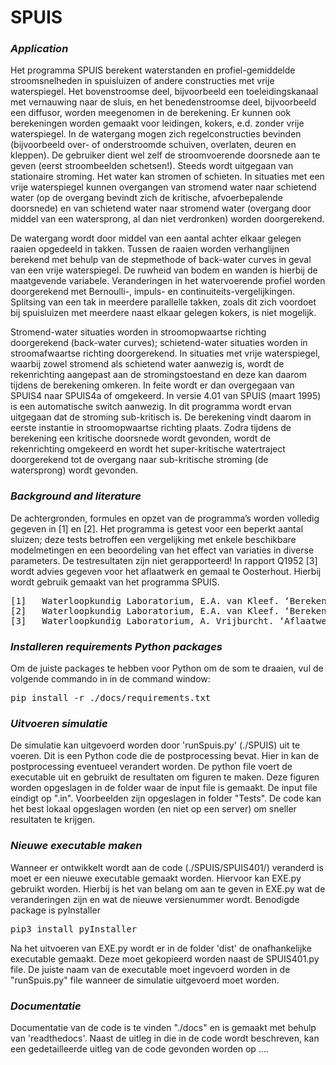 SPUIS 
=======================================
### *Application* <br/>
Het programma SPUIS berekent waterstanden en profiel-gemiddelde stroomsnelheden in spuisluizen of andere constructies met vrije waterspiegel. Het bovenstroomse deel, bijvoorbeeld een toeleidingskanaal met vernauwing naar de sluis, en het benedenstroomse deel, bijvoorbeeld een diffusor, worden meegenomen in de berekening. Er kunnen ook berekeningen worden gemaakt voor leidingen, kokers, e.d. zonder vrije waterspiegel. In de watergang mogen zich regelconstructies bevinden (bijvoorbeeld over- of onderstroomde schuiven, overlaten, deuren en kleppen). De gebruiker dient wel zelf de stroomvoerende doorsnede aan te geven (eerst stroombeelden schetsen!). Steeds wordt uitgegaan van stationaire stroming. Het water kan stromen of schieten. In situaties met een vrije waterspiegel kunnen overgangen van stromend water naar schietend water (op de overgang bevindt zich de kritische, afvoerbepalende doorsnede) en van schietend water naar stromend water (overgang door middel van een watersprong, al dan niet verdronken) worden doorgerekend. 

De watergang wordt door middel van een aantal achter elkaar gelegen raaien opgedeeld in takken. Tussen de raaien worden verhanglijnen berekend met behulp van de stepmethode of back-water curves in geval van een vrije waterspiegel. De ruwheid van bodem en wanden is hierbij de maatgevende variabele. Veranderingen in het watervoerende profiel worden doorgerekend met Bernoulli-, impuls- en continuiteits-vergelijkingen. Splitsing van een tak in meerdere parallelle takken, zoals dit zich voordoet bij spuisluizen met meerdere naast elkaar gelegen kokers, is niet mogelijk.

Stromend-water situaties worden in stroomopwaartse richting doorgerekend (back-water curves); schietend-water situaties worden in stroomafwaartse richting doorgerekend. In situaties met vrije waterspiegel, waarbij zowel stromend als schietend water aanwezig is, wordt de rekenrichting aangepast aan de stromingstoestand en deze kan daarom tijdens de berekening omkeren. In feite wordt er dan overgegaan van SPUIS4 naar SPUIS4a of omgekeerd. In versie 4.01 van SPUIS (maart 1995) is een automatische switch aanwezig. In dit programma wordt ervan uitgegaan dat de stroming sub-kritisch is. De berekening vindt daarom in eerste instantie in stroomopwaartse richting plaats. Zodra tijdens de berekening een kritische doorsnede wordt gevonden, wordt de rekenrichting omgekeerd en wordt het super-kritische watertraject doorgerekend tot de overgang naar sub-kritische stroming (de watersprong) wordt gevonden.

### *Background and literature* <br/>
De achtergronden, formules en opzet van de programma’s worden volledig gegeven in [1] en [2]. Het programma is getest voor een beperkt aantal sluizen; deze tests betroffen een vergelijking met enkele beschikbare modelmetingen en een beoordeling van het effect van variaties in diverse parameters. De testresultaten zijn niet gerapporteerd! In rapport Q1952 [3] wordt advies gegeven voor het aflaatwerk en gemaal te Oosterhout. Hierbij wordt gebruik gemaakt van het programma SPUIS. 

<pre>
[1]   Waterloopkundig Laboratorium, E.A. van Kleef. ‘Berekening van de afvoer van spuisluizen met behulp van een rekenmodel.’ Rapport R2125/Q331, november 1986.
[2]   Waterloopkundig Laboratorium, E.A. van Kleef. ‘Berekening van de afvoer van spuisluizen bij schietend water situaties.’ Rapport Q331-II, juli 1989.
[3]   Waterloopkundig Laboratorium, A. Vrijburcht. ‘Aflaatwerk en gemaal te Oosterhout.’ Rapport Q1952, maart 1995
</pre>

### *Installeren requirements Python packages* <br/>
Om de juiste packages te hebben voor Python om de som te draaien, vul de volgende commando in in de command window:
<pre>
pip install -r ./docs/requirements.txt
</pre>

### *Uitvoeren simulatie* <br/>
De simulatie kan uitgevoerd worden door 'runSpuis.py' (./SPUIS) uit te voeren. Dit is een Python code die de postprocessing bevat. Hier in kan de postprocessing eventueel verandert worden. De python file voert de executable uit en gebruikt de resultaten om figuren te maken. Deze figuren worden opgeslagen in de folder waar de input file is gemaakt. De input file eindigt op ".in". Voorbeelden zijn opgeslagen in folder "Tests". De code kan het best lokaal opgeslagen worden (en niet op een server) om sneller resultaten te krijgen.

### *Nieuwe executable maken* <br/>
Wanneer er ontwikkelt wordt aan de code (./SPUIS/SPUIS401/) veranderd is moet er een nieuwe executable gemaakt worden.
Hiervoor kan EXE.py gebruikt worden. Hierbij is het van belang om aan te geven in EXE.py wat de veranderingen zijn en wat de nieuwe versienummer wordt. Benodigde package is pyInstaller

<pre>
pip3 install pyInstaller
</pre>

Na het uitvoeren van EXE.py wordt er in de folder 'dist' de onafhankelijke executable gemaakt. Deze moet gekopieerd worden naast de SPUIS401.py file.
De juiste naam van de executable moet ingevoerd worden in de "runSpuis.py" file wanneer de simulatie uitgevoerd moet worden.

### *Documentatie* <br/>
Documentatie van de code is te vinden "./docs" en is gemaakt met behulp van 'readthedocs'. Naast de uitleg in die in de code wordt beschreven, kan een gedetailleerde uitleg van de code gevonden worden op ....